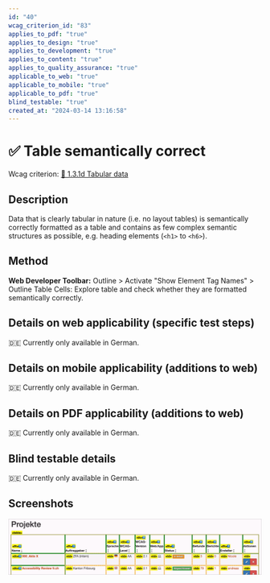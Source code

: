 ```yaml
---
id: "40"
wcag_criterion_id: "83"
applies_to_pdf: "true"
applies_to_design: "true"
applies_to_development: "true"
applies_to_content: "true"
applies_to_quality_assurance: "true"
applicable_to_web: "true"
applicable_to_mobile: "true"
applicable_to_pdf: "true"
blind_testable: "true"
created_at: "2024-03-14 13:16:58"
---
```


# ✅ Table semantically correct

Wcag criterion: [📜 1.3.1d Tabular data](..)

## Description

Data that is clearly tabular in nature (i.e. no layout tables) is semantically correctly formatted as a table and contains as few complex semantic structures as possible, e.g. heading elements (`<h1>` to `<h6>`).

## Method

**Web Developer Toolbar:** Outline > Activate "Show Element Tag Names" > Outline Table Cells: Explore table and check whether they are formatted semantically correctly.

## Details on web applicability (specific test steps)

🇩🇪 Currently only available in German.

## Details on mobile applicability (additions to web)

🇩🇪 Currently only available in German.

## Details on PDF applicability (additions to web)

🇩🇪 Currently only available in German.

## Blind testable details

🇩🇪 Currently only available in German.

## Screenshots

![Korrekt umgesetzte Tabelle in A4AA](images/korrekt-umgesetzte-tabelle-in-a4aa.png)
